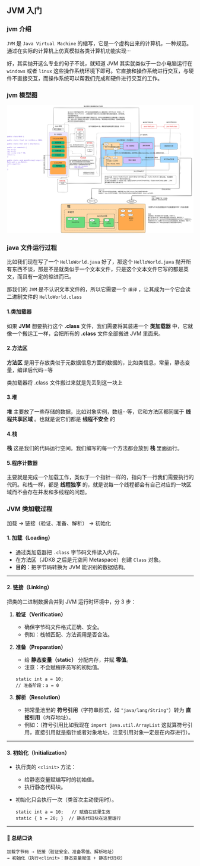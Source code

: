 ## JVM 入门

### jvm 介绍

`JVM` 是 `Java Virtual Machine` 的缩写，它是一个虚构出来的计算机，一种规范。通过在实际的计算机上仿真模拟各类计算机功能实现···

好，其实抛开这么专业的句子不说，就知道 JVM 其实就类似于一台小电脑运行在 `windows` 或者 `linux` 这些操作系统环境下即可。它直接和操作系统进行交互，与硬件不直接交互，而操作系统可以帮我们完成和硬件进行交互的工作。

### jvm 模型图

![jvm](./assets/jvm.svg)



### java 文件运行过程

比如我们现在写了一个 `HelloWorld.java` 好了，那这个 `HelloWorld.java` 抛开所有东西不谈，那是不是就类似于一个文本文件，只是这个文本文件它写的都是英文，而且有一定的缩进而已。

那我们的 `JVM` 是不认识文本文件的，所以它需要一个 `编译` ，让其成为一个它会读二进制文件的 `HelloWorld.class`



#### 1.类加载器

如果 **JVM** 想要执行这个 **.class** 文件，我们需要将其装进一个 **类加载器** 中，它就像一个搬运工一样，会把所有的 **.class** 文件全部搬进 JVM 里面来。



#### 2.方法区

**方法区** 是用于存放类似于元数据信息方面的数据的，比如类信息，常量，静态变量，编译后代码···等

类加载器将 .class 文件搬过来就是先丢到这一块上



#### 3.堆

**堆** 主要放了一些存储的数据，比如对象实例，数组···等，它和方法区都同属于 **线程共享区域** 。也就是说它们都是 **线程不安全** 的



#### 4.栈

**栈** 这是我们的代码运行空间。我们编写的每一个方法都会放到 **栈** 里面运行。



#### 5.程序计数器

主要就是完成一个加载工作，类似于一个指针一样的，指向下一行我们需要执行的代码。和栈一样，都是 **线程独享** 的，就是说每一个线程都会有自己对应的一块区域而不会存在并发和多线程的问题。



### JVM 类加载过程

加载 → 链接（验证、准备、解析） → 初始化

#### 1. **加载（Loading）**

- 通过类加载器把 `.class` 字节码文件读入内存。
- 在方法区（JDK8 之后是元空间 Metaspace）创建 `Class` 对象。
- **目的**：把字节码转换为 JVM 能识别的数据结构。

------

#### 2. **链接（Linking）**

把类的二进制数据合并到 JVM 运行时环境中，分 3 步：

1. **验证（Verification）**

   - 确保字节码文件格式正确、安全。
   - 例如：栈帧匹配、方法调用是否合法。

2. **准备（Preparation）**

   - 给 **静态变量（static）** 分配内存，并赋 **零值**。
   - 注意：不会赋程序员写的初始值。

   ```
   static int a = 10;
   // 准备阶段：a = 0
   ```

3. **解析（Resolution）**

   - 把常量池里的 **符号引用**（字符串形式，如 `"java/lang/String"`）转为 **直接引用**（内存地址）。
   - 例如：（符号引用比如我现在 `import java.util.ArrayList` 这就算符号引用，直接引用就是指针或者对象地址，注意引用对象一定是在内存进行）。

------

#### 3. **初始化（Initialization）**

- 执行类的 `<clinit>` 方法：

  - 给静态变量赋编写时的初始值。
  - 执行静态代码块。

- 初始化只会执行一次（类首次主动使用时）。

  ```
  static int a = 10;   // 赋值在这里生效
  static { b = 20; }  // 静态代码块在这里运行
  ```

------

#### 🔹 总结口诀

```
加载字节码 → 链接（验证安全、准备零值、解析地址）
→ 初始化（执行<clinit>：静态变量赋值 + 静态代码块）
```
